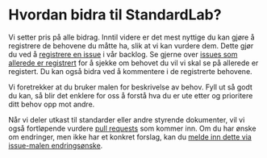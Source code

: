 # Hvordan bidra til StandardLab?

Vi setter pris på alle bidrag. Inntil videre er det mest nyttige du kan gjøre å registrere de behovene du måtte ha, slik at vi kan vurdere dem. Dette gjør du ved å [registrere en issue](https://github.com/arkivverket/standardlab/issues/new?assignees=&labels=behov&template=behov.md) i vår backlog. Se gjerne over [issues som allerede er registrert](https://github.com/arkivverket/standardlab/issues) for å sjekke om behovet du vil vi skal se på allerede er registert. Du kan også bidra ved å kommentere i de registrerte behovene.

Vi foretrekker at du bruker malen for beskrivelse av behov. Fyll ut så godt du kan, så blir det enklere for oss å forstå hva du er ute etter og prioritere ditt behov opp mot andre.

Når vi deler utkast til standarder eller andre styrende dokumenter, vil vi også fortløpende vurdere [pull requests](https://github.com/arkivverket/standardlab/pulls) som kommer inn. Om du har ønske om endringer, men ikke har et konkret forslag, kan du [melde inn dette via issue-malen endringsønske](https://github.com/arkivverket/standardlab/issues/new?assignees=&labels=endrings%C3%B8nske&template=endring.md).
